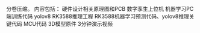 分卷压缩。
内容包括：
硬件设计相关原理图和PCB
数字孪生上位机
机器学习PC端训练代码
yolov8 RK3588推理工程
RK3588机器学习预测代码、yolov8推理关键代码
MCU代码
3D模型原件
3分钟演示视频
